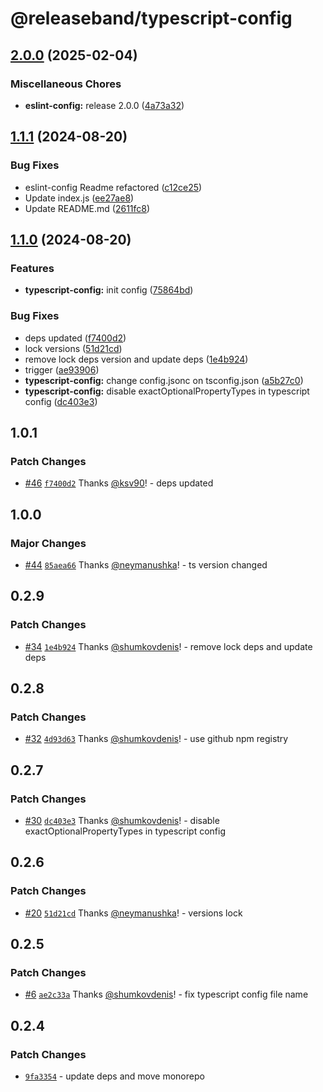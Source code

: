 # @releaseband/typescript-config

## [2.0.0](https://github.com/releaseband/nodejs-tools/compare/typescript-config-v1.1.1...typescript-config-v2.0.0) (2025-02-04)


### Miscellaneous Chores

* **eslint-config:** release 2.0.0 ([4a73a32](https://github.com/releaseband/nodejs-tools/commit/4a73a322b8e56753eed9b6298018b850e9f6c9d8))

## [1.1.1](https://github.com/releaseband/nodejs-tools/compare/typescript-config-v1.1.0...typescript-config-v1.1.1) (2024-08-20)


### Bug Fixes

* eslint-config Readme refactored ([c12ce25](https://github.com/releaseband/nodejs-tools/commit/c12ce2595ee494b40964ce52d5417f6e3dd63e68))
* Update index.js ([ee27ae8](https://github.com/releaseband/nodejs-tools/commit/ee27ae81eafecb79eb7c6899b69a95daea709da2))
* Update README.md ([2611fc8](https://github.com/releaseband/nodejs-tools/commit/2611fc8945680c72762534237a5c6f972f76133c))

## [1.1.0](https://github.com/releaseband/nodejs-tools/compare/typescript-config-v1.0.1...typescript-config-v1.1.0) (2024-08-20)


### Features

* **typescript-config:** init config ([75864bd](https://github.com/releaseband/nodejs-tools/commit/75864bd0357df245f71387fe419888530ff144d3))


### Bug Fixes

* deps updated ([f7400d2](https://github.com/releaseband/nodejs-tools/commit/f7400d25a9d68fdb9e1bcb8412d92ab39ae31009))
* lock versions ([51d21cd](https://github.com/releaseband/nodejs-tools/commit/51d21cdf74e55804d7bc690fc271fa0abee41b49))
* remove lock deps version and update deps ([1e4b924](https://github.com/releaseband/nodejs-tools/commit/1e4b924798c14b54043b42b18431b78e882d8c82))
* trigger ([ae93906](https://github.com/releaseband/nodejs-tools/commit/ae93906c1bc8eceed0a64feff85d1dbc2b3ed375))
* **typescript-config:** change config.jsonc on tsconfig.json ([a5b27c0](https://github.com/releaseband/nodejs-tools/commit/a5b27c02dc7bd1d94b44a203181a57c96722d4d7))
* **typescript-config:** disable exactOptionalPropertyTypes in typescript config ([dc403e3](https://github.com/releaseband/nodejs-tools/commit/dc403e3a23c1a60dcec64a0bb132f09f9f34ba5b))

## 1.0.1

### Patch Changes

- [#46](https://github.com/releaseband/nodejs-tools/pull/46) [`f7400d2`](https://github.com/releaseband/nodejs-tools/commit/f7400d25a9d68fdb9e1bcb8412d92ab39ae31009) Thanks [@ksv90](https://github.com/ksv90)! - deps updated

## 1.0.0

### Major Changes

- [#44](https://github.com/releaseband/nodejs-tools/pull/44) [`85aea66`](https://github.com/releaseband/nodejs-tools/commit/85aea66a0012005cf2a670b4eb957a9dd1f6a24e) Thanks [@neymanushka](https://github.com/neymanushka)! - ts version changed

## 0.2.9

### Patch Changes

- [#34](https://github.com/releaseband/nodejs-tools/pull/34) [`1e4b924`](https://github.com/releaseband/nodejs-tools/commit/1e4b924798c14b54043b42b18431b78e882d8c82) Thanks [@shumkovdenis](https://github.com/shumkovdenis)! - remove lock deps and update deps

## 0.2.8

### Patch Changes

- [#32](https://github.com/releaseband/nodejs-tools/pull/32) [`4d93d63`](https://github.com/releaseband/nodejs-tools/commit/4d93d639fe97ba76d815c998e329ae46e658d9b0) Thanks [@shumkovdenis](https://github.com/shumkovdenis)! - use github npm registry

## 0.2.7

### Patch Changes

- [#30](https://github.com/releaseband/nodejs-tools/pull/30) [`dc403e3`](https://github.com/releaseband/nodejs-tools/commit/dc403e3a23c1a60dcec64a0bb132f09f9f34ba5b) Thanks [@shumkovdenis](https://github.com/shumkovdenis)! - disable exactOptionalPropertyTypes in typescript config

## 0.2.6

### Patch Changes

- [#20](https://github.com/releaseband/nodejs-tools/pull/20) [`51d21cd`](https://github.com/releaseband/nodejs-tools/commit/51d21cdf74e55804d7bc690fc271fa0abee41b49) Thanks [@neymanushka](https://github.com/neymanushka)! - versions lock

## 0.2.5

### Patch Changes

- [#6](https://github.com/releaseband/nodejs-tools/pull/6) [`ae2c33a`](https://github.com/releaseband/nodejs-tools/commit/ae2c33ab4052f008ca317f740c5bc11e37e3da94) Thanks [@shumkovdenis](https://github.com/shumkovdenis)! - fix typescript config file name

## 0.2.4

### Patch Changes

- [`9fa3354`](https://github.com/releaseband/nodejs-tools/commit/9fa33542a66a4b45cd2e85328365fcc78c1de307) - update deps and move monorepo
